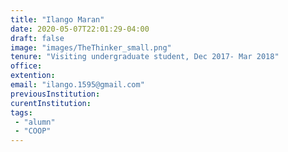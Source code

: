 ```yaml
---
title: "Ilango Maran"
date: 2020-05-07T22:01:29-04:00
draft: false
image: "images/TheThinker_small.png"
tenure: "Visiting undergraduate student, Dec 2017- Mar 2018"
office:
extention:
email: "ilango.1595@gmail.com"
previousInstitution: 
curentInstitution: 
tags: 
 - "alumn"
 - "COOP"
---
```


